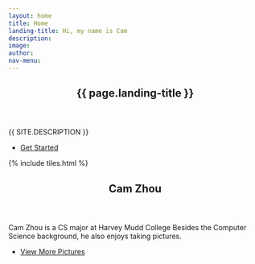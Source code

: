 ```yaml
---
layout: home
title: Home
landing-title: Hi, my name is Cam
description: 
image: 
author: 
nav-menu: 
---
```


<!-- Banner -->
<section id="banner" class="major">
	<div class="inner">
		<header class="major">
			<h1>{{ page.landing-title }}</h1>
		</header>
		<div class="content">
			<p style="text-transform: uppercase;">{{ site.description }}</p>
			<ul class="actions">
				<li><a href="#one" class="button next scrolly">Get Started</a></li>
			</ul>
		</div>
	</div>
</section>

<!-- Main -->
<div id="main">

<!-- One -->
{% include tiles.html %}

<!-- Two -->
<section id="two">
	<div class="inner">
		<header class="major">
			<h2>Cam Zhou</h2>
		</header>
		<p>Cam Zhou is a CS major at Harvey Mudd College Besides the Computer Science background, he also enjoys taking pictures.</p>
		<ul class="actions">
			<li><a href="landing.html" class="button next">View More Pictures</a></li>
		</ul>
	</div>
</section>

</div>

